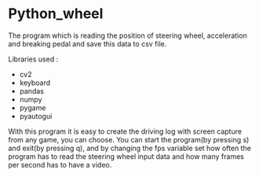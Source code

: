 # Python_wheel
The program which is reading the position of steering wheel, acceleration and breaking pedal and save this data to csv file.

Libraries used : 
- cv2
- keyboard
- pandas
- numpy
- pygame 
- pyautogui

With this program it is easy to create the driving log with screen capture from any game, you can choose. You can start the program(by pressing s) and exit(by pressing q), and by changing the fps variable set how often the program has to read the steering wheel input data and how many frames per second has to have a video. 
